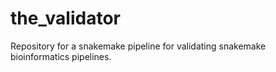 # the_validator

Repository for a snakemake pipeline for validating snakemake bioinformatics pipelines.

